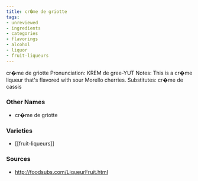 ```yaml
---
title: cr�me de griotte
tags:
- unreviewed
- ingredients
- categories
- flavorings
- alcohol
- liquor
- fruit-liqueurs
---
```

cr�me de griotte Pronunciation: KREM de gree-YUT Notes: This is a cr�me liqueur that's flavored with sour Morello cherries. Substitutes: cr�me de cassis

### Other Names

* cr�me de griotte

### Varieties

* [[fruit-liqueurs]]

### Sources
* http://foodsubs.com/LiqueurFruit.html
